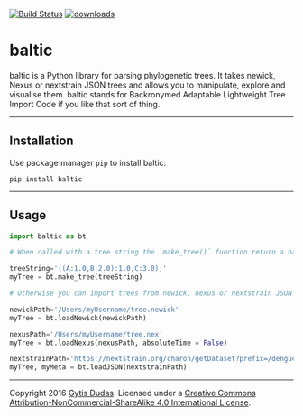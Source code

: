 [![Build Status](https://travis-ci.com/evogytis/baltic.svg?branch=master)](https://travis-ci.com/evogytis/baltic)
[![downloads](https://anaconda.org/bioconda/baltic/badges/downloads.svg)](https://anaconda.org/bioconda/baltic)

# baltic

baltic is a Python library for parsing phylogenetic trees. It takes newick, Nexus or nextstrain JSON trees and allows you to manipulate, explore and visualise them. baltic stands for Backronymed Adaptable Lightweight Tree Import Code if you like that sort of thing.

--------------------

## Installation

Use package manager `pip` to install baltic:
```
pip install baltic
```

--------------------

## Usage

```python
import baltic as bt

# When called with a tree string the `make_tree()` function return a baltic tree object:

treeString='((A:1.0,B:2.0):1.0,C:3.0);'
myTree = bt.make_tree(treeString)

# Otherwise you can import trees from newick, nexus or nextstrain JSON files

newickPath='/Users/myUsername/tree.newick'
myTree = bt.loadNewick(newickPath)

nexusPath='/Users/myUsername/tree.nex'
myTree = bt.loadNexus(nexusPath, absoluteTime = False)

nextstrainPath='https://nextstrain.org/charon/getDataset?prefix=/dengue/denv1'
myTree, myMeta = bt.loadJSON(nextstrainPath)

```

----------------

Copyright 2016 [Gytis Dudas](https://twitter.com/evogytis). Licensed under a [Creative Commons Attribution-NonCommercial-ShareAlike 4.0 International License](http://creativecommons.org/licenses/by-nc-sa/4.0/).
